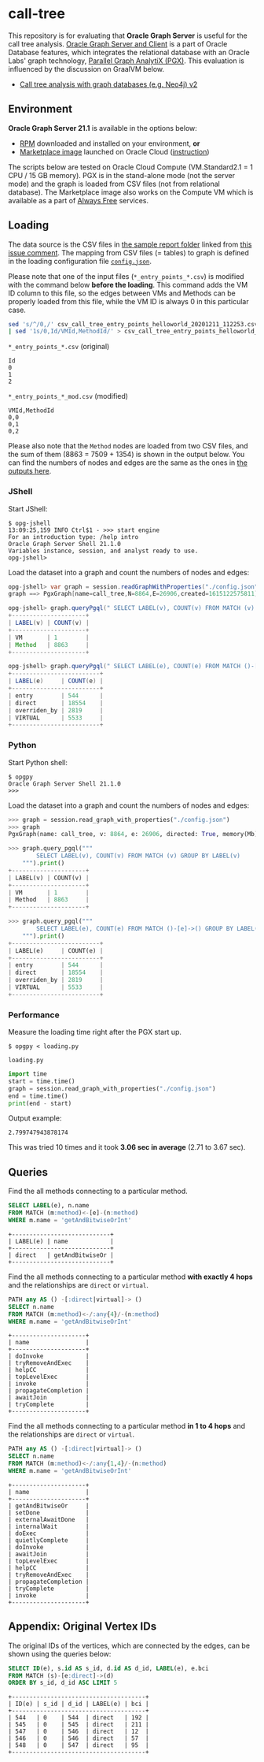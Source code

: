 # call-tree

This repository is for evaluating that **Oracle Graph Server** is useful for the call tree analysis. [Oracle Graph Server and Client](https://www.oracle.com/database/technologies/spatialandgraph/property-graph-features/graph-server-and-client.html) is a part of Oracle Database features, which integrates the relational database with an Oracle Labs' graph technology, [Parallel Graph AnalytiX (PGX)](https://www.oracle.com/middleware/technologies/parallel-graph-analytix.html). This evaluation is influenced by the discussion on GraalVM below.

- [Call tree analysis with graph databases (e.g. Neo4j) v2](https://github.com/oracle/graal/pull/3128)

## Environment

**Oracle Graph Server 21.1** is available in the options below:

- [RPM](https://www.oracle.com/database/technologies/spatialandgraph/property-graph-features/graph-server-and-client/graph-server-and-client-downloads.html) downloaded and installed on your environment, **or**
- [Marketplace image](https://cloudmarketplace.oracle.com/marketplace/en_US/listing/75067377) launched on Oracle Cloud ([instruction](https://github.com/oracle/learning-library/blob/master/data-management-library/database/graph/graph-server-client/deploy-oci-marketplace-image/deploy-image/deploy-image.md))

The scripts below are tested on Oracle Cloud Compute  (VM.Standard2.1 = 1 CPU / 15 GB memory). PGX is in the stand-alone mode (not the server mode) and the graph is loaded from CSV files (not from relational database). The Marketplace image also works on the Compute VM which is available as a part of [Always Free](https://www.oracle.com/cloud/free/) services.

## Loading

The data source is the CSV files in [the sample report folder](https://www.dropbox.com/s/z0s6adzg27wf3g4/reports-csv-1112.tgz?dl=0) linked from [this issue comment](https://github.com/oracle/graal/pull/2957#issuecomment-743175407). The mapping from CSV files (= tables) to graph is defined in the loading configuration file [`config.json`](./config.json).

Please note that one of the input files (`*_entry_points_*.csv`) is modified with the command below **before the loading**. This command adds the VM ID column to this file, so the edges between VMs and Methods can be properly loaded from this file, while the VM ID is always 0 in this particular case.
```sh
sed 's/^/0,/' csv_call_tree_entry_points_helloworld_20201211_112253.csv \
| sed '1s/0,Id/VMId,MethodId/' > csv_call_tree_entry_points_helloworld_20201211_112253_mod.csv
```

`*_entry_points_*.csv` (original)
```
Id
0
1
2
```


`*_entry_points_*_mod.csv` (modified)
```
VMId,MethodId
0,0
0,1
0,2
```


Please also note that the `Method` nodes are loaded from two CSV files, and the sum of them (8863 = 7509 + 1354) is shown in the output below. You can find the numbers of nodes and edges are the same as the ones in [the outputs here](https://github.com/oracle/graal/pull/2957#issuecomment-756227414).

### JShell

Start JShell:
```
$ opg-jshell
13:09:25,159 INFO Ctrl$1 - >>> start engine
For an introduction type: /help intro
Oracle Graph Server Shell 21.1.0
Variables instance, session, and analyst ready to use.
opg-jshell>
```

Load the dataset into a graph and count the numbers of nodes and edges:
```java
opg-jshell> var graph = session.readGraphWithProperties("./config.json")
graph ==> PgxGraph[name=call_tree,N=8864,E=26906,created=1615122575811]

opg-jshell> graph.queryPgql(" SELECT LABEL(v), COUNT(v) FROM MATCH (v) GROUP BY LABEL(v) ").print()
+---------------------+
| LABEL(v) | COUNT(v) |
+---------------------+
| VM       | 1        |
| Method   | 8863     |
+---------------------+

opg-jshell> graph.queryPgql(" SELECT LABEL(e), COUNT(e) FROM MATCH ()-[e]->() GROUP BY LABEL(e) ").print()
+-------------------------+
| LABEL(e)     | COUNT(e) |
+-------------------------+
| entry        | 544      |
| direct       | 18554    |
| overriden_by | 2819     |
| VIRTUAL      | 5533     |
+-------------------------+
```

### Python

Start Python shell:
```
$ opgpy
Oracle Graph Server Shell 21.1.0
>>>
```

Load the dataset into a graph and count the numbers of nodes and edges:
```python
>>> graph = session.read_graph_with_properties("./config.json")
>>> graph
PgxGraph(name: call_tree, v: 8864, e: 26906, directed: True, memory(Mb): 5)

>>> graph.query_pgql("""
        SELECT LABEL(v), COUNT(v) FROM MATCH (v) GROUP BY LABEL(v)
    """).print()
+---------------------+
| LABEL(v) | COUNT(v) |
+---------------------+
| VM       | 1        |
| Method   | 8863     |
+---------------------+

>>> graph.query_pgql("""
        SELECT LABEL(e), COUNT(e) FROM MATCH ()-[e]->() GROUP BY LABEL(e)
    """).print()
+-------------------------+
| LABEL(e)     | COUNT(e) |
+-------------------------+
| entry        | 544      |
| direct       | 18554    |
| overriden_by | 2819     |
| VIRTUAL      | 5533     |
+-------------------------+
```


### Performance

Measure the loading time right after the PGX start up.
```
$ opgpy < loading.py
```

`loading.py`
```python
import time
start = time.time()
graph = session.read_graph_with_properties("./config.json")
end = time.time()
print(end - start)
```

Output example:
```
2.799747943878174
```

This was tried 10 times and it took **3.06 sec in average** (2.71 to 3.67 sec).

## Queries

Find the all methods connecting to a particular method.
```sql
SELECT LABEL(e), n.name
FROM MATCH (m:method)<-[e]-(n:method)
WHERE m.name = 'getAndBitwiseOrInt'
```
```
+----------------------------+
| LABEL(e) | name            |
+----------------------------+
| direct   | getAndBitwiseOr |
+----------------------------+
```

Find the all methods connecting to a particular method **with exactly 4 hops** and the relationships are `direct` or `virtual`.
```sql
PATH any AS () -[:direct|virtual]-> ()
SELECT n.name
FROM MATCH (m:method)<-/:any{4}/-(n:method)
WHERE m.name = 'getAndBitwiseOrInt'
```
```
+---------------------+
| name                |
+---------------------+
| doInvoke            |
| tryRemoveAndExec    |
| helpCC              |
| topLevelExec        |
| invoke              |
| propagateCompletion |
| awaitJoin           |
| tryComplete         |
+---------------------+
```

Find the all methods connecting to a particular method **in 1 to 4 hops** and the relationships are `direct` or `virtual`.
```sql
PATH any AS () -[:direct|virtual]-> ()
SELECT n.name
FROM MATCH (m:method)<-/:any{1,4}/-(n:method)
WHERE m.name = 'getAndBitwiseOrInt'
```
```
+---------------------+
| name                |
+---------------------+
| getAndBitwiseOr     |
| setDone             |
| externalAwaitDone   |
| internalWait        |
| doExec              |
| quietlyComplete     |
| doInvoke            |
| awaitJoin           |
| topLevelExec        |
| helpCC              |
| tryRemoveAndExec    |
| propagateCompletion |
| tryComplete         |
| invoke              |
+---------------------+
```

## Appendix: Original Vertex IDs

The original IDs of the vertices, which are connected by the edges, can be shown using the queries below:

```sql
SELECT ID(e), s.id AS s_id, d.id AS d_id, LABEL(e), e.bci
FROM MATCH (s)-[e:direct]->(d)
ORDER BY s_id, d_id ASC LIMIT 5
```
```
+--------------------------------------+
| ID(e) | s_id | d_id | LABEL(e) | bci |
+--------------------------------------+
| 544   | 0    | 544  | direct   | 192 |
| 545   | 0    | 545  | direct   | 211 |
| 547   | 0    | 546  | direct   | 12  |
| 546   | 0    | 546  | direct   | 57  |
| 548   | 0    | 547  | direct   | 95  |
+--------------------------------------+
```